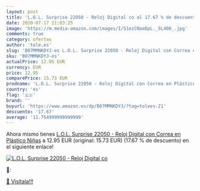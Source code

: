 ```yaml
---
layout: post
title: 'L.O.L. Surprise 22050 - Reloj Digital co al 17.67 % de descuento'
date: 2020-07-17 21:03:25
image: 'https://m.media-amazon.com/images/I/51ezCNoeDpL._SL400_.jpg'
comments: true
category: ofertas
author: 'tole.es'
slug: 'B07MMNKDYJ-es L.O.L. Surprise 22050 - Reloj Digital con Correa en...'
sku: 'B07MMNKDYJ-es'
actualPrice: 12.95 EUR
currency: EUR
price: 12.95
comparePrice: 15.73 EUR
prodname: 'L.O.L. Surprise 22050 - Reloj Digital con Correa en Plástico  Niñas'
country: 'es'
flag: '🇪🇸'
brand: ''
buyurl: 'https://www.amazon.es/dp/B07MMNKDYJ/?tag=tolees-21'
descuento: '17.67'
average: '11.754999999999999'
---
```


Ahora mismo tienes [L.O.L. Surprise 22050 - Reloj Digital con Correa en Plástico  Niñas](https://www.amazon.es/dp/B07MMNKDYJ/?tag=tolees-21) a 12.95 EUR (original: 15.73 EUR) (17.67 %  de descuento) en el siguiente enlace!

[![L.O.L. Surprise 22050 - Reloj Digital co](https://m.media-amazon.com/images/I/51ezCNoeDpL._SL400_.jpg)](https://www.amazon.es/dp/B07MMNKDYJ/?tag=tolees-21)

🔎:


[🛒 Visítala!!!](https://www.amazon.es/dp/B07MMNKDYJ/?tag=tolees-21)
